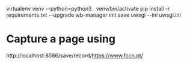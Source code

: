 virtualenv venv --python=python3
. venv/bin/activate
pip install -r requirements.txt --upgrade
wb-manager init save
uwsgi --ini uwsgi.ini

# Capture a page using

http://localhost:8586/save/record/https://www.fccn.pt/

